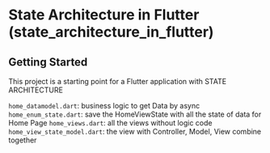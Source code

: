 # State Architecture in Flutter (state_architecture_in_flutter)

## Getting Started

This project is a starting point for a Flutter application with STATE ARCHITECTURE

`home_datamodel.dart`: business logic to get Data by async
`home_enum_state.dart`: save the HomeViewState with all the state of data for Home Page
`home_views.dart`: all the views without logic code
`home_view_state_model.dart`: the view with Controller, Model, View combine together